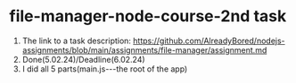 ﻿# file-manager-node-course-2nd task
1) The link to a task description: https://github.com/AlreadyBored/nodejs-assignments/blob/main/assignments/file-manager/assignment.md
2) Done(5.02.24)/Deadline(6.02.24)
3) I did all 5 parts(main.js---the root of the app)
